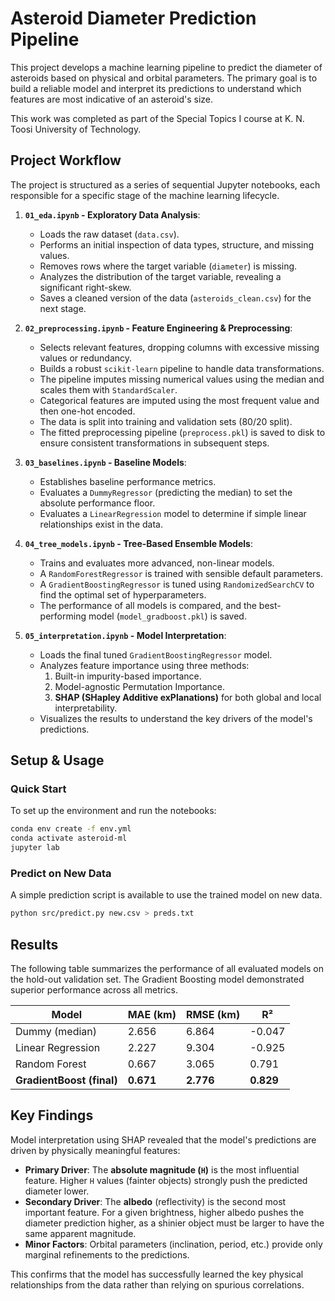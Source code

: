 # Asteroid Diameter Prediction Pipeline

This project develops a machine learning pipeline to predict the diameter of asteroids based on physical and orbital parameters. The primary goal is to build a reliable model and interpret its predictions to understand which features are most indicative of an asteroid's size.

This work was completed as part of the Special Topics I course at K. N. Toosi University of Technology.

## Project Workflow

The project is structured as a series of sequential Jupyter notebooks, each responsible for a specific stage of the machine learning lifecycle.

1.  **`01_eda.ipynb` - Exploratory Data Analysis**:
    * Loads the raw dataset (`data.csv`).
    * Performs an initial inspection of data types, structure, and missing values.
    * Removes rows where the target variable (`diameter`) is missing.
    * Analyzes the distribution of the target variable, revealing a significant right-skew.
    * Saves a cleaned version of the data (`asteroids_clean.csv`) for the next stage.

2.  **`02_preprocessing.ipynb` - Feature Engineering & Preprocessing**:
    * Selects relevant features, dropping columns with excessive missing values or redundancy.
    * Builds a robust `scikit-learn` pipeline to handle data transformations.
    * The pipeline imputes missing numerical values using the median and scales them with `StandardScaler`.
    * Categorical features are imputed using the most frequent value and then one-hot encoded.
    * The data is split into training and validation sets (80/20 split).
    * The fitted preprocessing pipeline (`preprocess.pkl`) is saved to disk to ensure consistent transformations in subsequent steps.

3.  **`03_baselines.ipynb` - Baseline Models**:
    * Establishes baseline performance metrics.
    * Evaluates a `DummyRegressor` (predicting the median) to set the absolute performance floor.
    * Evaluates a `LinearRegression` model to determine if simple linear relationships exist in the data.

4.  **`04_tree_models.ipynb` - Tree-Based Ensemble Models**:
    * Trains and evaluates more advanced, non-linear models.
    * A `RandomForestRegressor` is trained with sensible default parameters.
    * A `GradientBoostingRegressor` is tuned using `RandomizedSearchCV` to find the optimal set of hyperparameters.
    * The performance of all models is compared, and the best-performing model (`model_gradboost.pkl`) is saved.

5.  **`05_interpretation.ipynb` - Model Interpretation**:
    * Loads the final tuned `GradientBoostingRegressor` model.
    * Analyzes feature importance using three methods:
        1.  Built-in impurity-based importance.
        2.  Model-agnostic Permutation Importance.
        3.  **SHAP (SHapley Additive exPlanations)** for both global and local interpretability.
    * Visualizes the results to understand the key drivers of the model's predictions.

## Setup & Usage

### Quick Start

To set up the environment and run the notebooks:

```bash
conda env create -f env.yml
conda activate asteroid-ml
jupyter lab
```

### Predict on New Data

A simple prediction script is available to use the trained model on new data.

```bash
python src/predict.py new.csv > preds.txt
```

## Results

The following table summarizes the performance of all evaluated models on the hold-out validation set. The Gradient Boosting model demonstrated superior performance across all metrics.

| Model                     | MAE (km) | RMSE (km) | R²     |
| ------------------------- | -------- | --------- | ------ |
| Dummy (median)            | 2.656    | 6.864     | -0.047 |
| Linear Regression         | 2.227    | 9.304     | -0.925 |
| Random Forest             | 0.667    | 3.065     | 0.791  |
| **GradientBoost (final)** | **0.671**| **2.776** | **0.829**|

## Key Findings

Model interpretation using SHAP revealed that the model's predictions are driven by physically meaningful features:

* **Primary Driver**: The **absolute magnitude (`H`)** is the most influential feature. Higher `H` values (fainter objects) strongly push the predicted diameter lower.
* **Secondary Driver**: The **albedo** (reflectivity) is the second most important feature. For a given brightness, higher albedo pushes the diameter prediction higher, as a shinier object must be larger to have the same apparent magnitude.
* **Minor Factors**: Orbital parameters (inclination, period, etc.) provide only marginal refinements to the predictions.

This confirms that the model has successfully learned the key physical relationships from the data rather than relying on spurious correlations.
